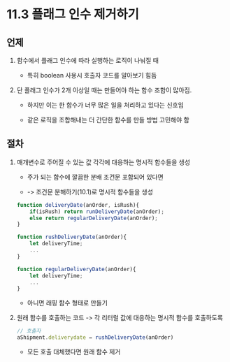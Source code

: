 # 11.3 플래그 인수 제거하기

## 언제

1. 함수에서 플래그 인수에 따라 실행하는 로직이 나눠질 때

    * 특히 boolean 사용시 호출자 코드를 알아보기 힘듬

2. 단 플래그 인수가 2개 이상일 때는 만들어야 하는 함수 조합이 많아짐.

    - 하지만 이는 한 함수가 너무 많은 일을 처리하고 있다는 신호임

    - 같은 로직을 조합해내는 더 간단한 함수를 만들 방법 고민해야 함

## 절차

1. 매개변수로 주어질 수 있는 값 각각에 대응하는 명시적 함수들을 생성

    - 주가 되는 함수에 깔끔한 분배 조건문 포함되어 있다면 

    - -> 조건문 분해하기(10.1)로 명시적 함수들을 생성

    ```javascript
    function deliveryDate(anOrder, isRush){
        if(isRush) return runDeliveryDate(anOrder);
        else return regularDeliveryDate(anOrder);
    }

    function rushDeliveryDate(anOrder){
        let deliveryTime;
        ...
    }

    function regularDeliveryDate(anOrder){
        let deliveryTime;
        ...
    }
    ```

    - 아니면 래핑 함수 형태로 만들기

2. 원래 함수를 호출하는 코드 -> 각 리터럴 값에 대응하는 명시적 함수를 호출하도록

    ```javascript
    // 호출자
    aShipment.deliverydate = rushDeliveryDate(anOrder)
    ```

    * 모든 호출 대체했다면 원래 함수 제거